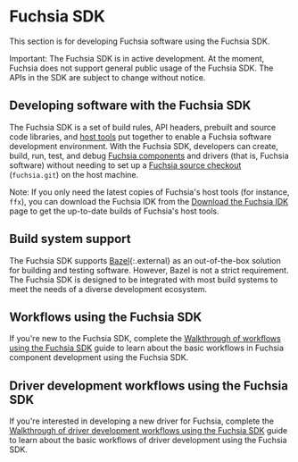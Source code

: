 # Fuchsia SDK

This section is for developing Fuchsia software using the Fuchsia SDK.

Important: The Fuchsia SDK is in active development. At the moment, Fuchsia
does not support general public usage of the Fuchsia SDK. The APIs in the SDK
are subject to change without notice.

## Developing software with the Fuchsia SDK

The Fuchsia SDK is a set of build rules, API headers, prebuilt and source code
libraries, and [host tools][host-tools] put together to enable a Fuchsia software
development environment. With the Fuchsia SDK, developers can create, build, run,
test, and debug [Fuchsia components][fuchsia-components] and drivers (that is,
Fuchsia software) without needing to set up a
[Fuchsia source checkout][fuchsia-platform] (`fuchsia.git`) on the host machine.

Note: If you only need the latest copies of Fuchsia's host tools
(for instance, `ffx`), you can download the Fuchsia IDK from the
[Download the Fuchsia IDK][download-idk] page to get the up-to-date builds
of Fuchsia's host tools.

## Build system support

The Fuchsia SDK supports [Bazel][bazel]{:.external} as  an
out-of-the-box solution for building and testing software. However, Bazel is not
a strict requirement. The Fuchsia SDK is designed to be integrated with
most build systems to meet the needs of a diverse development ecosystem.

## Workflows using the Fuchsia SDK

If you're new to the Fuchsia SDK, complete the
[Walkthrough of workflows using the Fuchsia SDK][get-started-sdk] guide to learn
about the basic workflows in Fuchsia component development using the Fuchsia SDK.

## Driver development workflows using the Fuchsia SDK

If you're interested in developing a new driver for Fuchsia, complete the
[Walkthrough of driver development workflows using the Fuchsia SDK][get-started-drivers]
guide to learn about the basic workflows of driver development using the Fuchsia SDK.

<!-- Reference links -->

[host-tools]: https://fuchsia.dev/reference/tools/sdk/ffx
[fuchsia-components]: /docs/concepts/components/v2
[fuchsia-platform]: /docs/development
[bazel]: https://bazel.build/docs
[get-started-sdk]: /docs/get-started/sdk/index.md
[get-started-drivers]: /docs/get-started/sdk/get-started-with-driver.md
[download-idk]: /docs/development/idk/download.md
